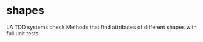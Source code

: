 shapes
======

LA TDD systems check
Methods that find attributes of different shapes with full unit tests
